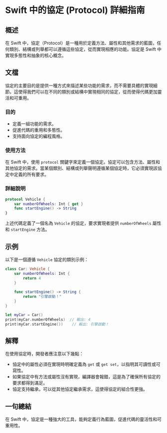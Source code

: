 <!--
Meta Description: # Swift 中的協定 (Protocol) 詳細指南 ## 概述 在 Swift 中，協定（Protocol）是一種用於定義方法、屬性和其他需求的藍圖，任何類別、結構或列舉都可以遵循這些協定，從而實現相應的功能。協定是 Swift 中實現多態性和抽象的核心概念。 ## 文檔 協定的主要目的是提供...
Meta Keywords: swift, protocol, vehicle, numberofwheels, startengine
-->

# Swift 中的協定 (Protocol) 詳細指南

## 概述
在 Swift 中，協定（Protocol）是一種用於定義方法、屬性和其他需求的藍圖，任何類別、結構或列舉都可以遵循這些協定，從而實現相應的功能。協定是 Swift 中實現多態性和抽象的核心概念。

## 文檔
協定的主要目的是提供一種方式來描述某些功能的需求，而不需要具體的實現細節。這使得我們可以在不同的類別或結構中實現相同的協定，從而使得代碼更加靈活和可重用。

### 目的
- 定義一組功能的需求。
- 促進代碼的重用和多態性。
- 支持面向協定的編程風格。

### 使用方法
在 Swift 中，使用 `protocol` 關鍵字來定義一個協定。協定可以包含方法、屬性和其他協定的需求。當某個類別、結構或列舉聲明遵循某個協定時，它必須實現該協定中定義的所有要求。

### 詳細說明
```swift
protocol Vehicle {
    var numberOfWheels: Int { get }
    func startEngine() -> String
}
```
上述代碼定義了一個名為 `Vehicle` 的協定，要求實現者提供 `numberOfWheels` 屬性和 `startEngine` 方法。

## 示例
以下是一個遵循 `Vehicle` 協定的類別示例：

```swift
class Car: Vehicle {
    var numberOfWheels: Int {
        return 4
    }
    
    func startEngine() -> String {
        return "引擎啟動！"
    }
}

let myCar = Car()
print(myCar.numberOfWheels)  // 輸出: 4
print(myCar.startEngine())    // 輸出: 引擎啟動！
```

## 解釋
在使用協定時，開發者應注意以下幾點：
- 協定中的屬性必須在實現時明確定義為 `get` 或 `get set`，以指明其可讀性或可寫性。
- 如果協定中有方法或屬性沒有實現，編譯器會報錯，這是為了確保所有協定的要求都得到滿足。
- 協定支持繼承，可以從其他協定繼承需求，這使得協定的組合性更強。

## 一句總結
在 Swift 中，協定是一種強大的工具，能夠定義行為藍圖，促進代碼的靈活性和可重用性。
